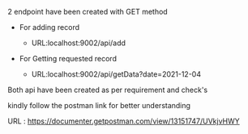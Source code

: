 2 endpoint have been created with GET method 

- For adding record 
  - URL:localhost:9002/api/add


- For Getting requested record
  - URL:localhost:9002/api/getData?date=2021-12-04


Both api have been created as per requirement and check's 

kindly follow the postman link for better understanding

URL : https://documenter.getpostman.com/view/13151747/UVkjvHWY

    